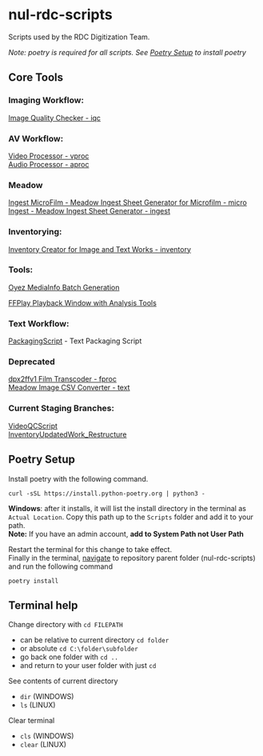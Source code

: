 # nul-rdc-scripts
Scripts used by the RDC Digitization Team.  

*Note: poetry is required for all scripts. See [Poetry Setup](#poetry-setup) to install poetry*

## Core Tools   

### Imaging Workflow:

[Image Quality Checker - iqc](/nulrdcscripts/iqc/)   

### AV Workflow:

[Video Processor - vproc](/nulrdcscripts/vproc)   
[Audio Processor - aproc](/nulrdcscripts/aproc)   

### Meadow

[Ingest MicroFilm - Meadow Ingest Sheet Generator for Microfilm - micro](/nulrdcscripts/ingestMicro/)   
[Ingest - Meadow Ingest Sheet Generator - ingest](/nulrdcscripts/ingest/)   

### Inventorying:
[Inventory Creator for Image and Text Works - inventory](/nulrdcscripts/inventory/)   

### Tools:
[Oyez MediaInfo Batch Generation](/nulrdcscripts/tools/oyez/)

[FFPlay Playback Window with Analysis Tools](/nulrdcscripts/tools/ffplaywindow/)

### Text Workflow:
[PackagingScript](/nulrdcscripts/text) - Text Packaging Script


### Deprecated

[dpx2ffv1 Film Transcoder - fproc](/nulrdcscripts/fproc/)   
[Meadow Image CSV Converter - text](/nulrdcscripts/text/)   


### Current Staging Branches:  

[VideoQCScript](https://github.com/nulib/nul-rdc-scripts/tree/QCScript)  
[InventoryUpdatedWork_Restructure](https://github.com/nulib/nul-rdc-scripts/tree/InventoryUpdateWork_Restructure)  

## Poetry Setup

Install poetry with the following command.
```
curl -sSL https://install.python-poetry.org | python3 -
```
**Windows**: after it installs, it will list the install directory in the terminal as `Actual Location`. 
Copy this path up to the `Scripts` folder and add it to your path.  
**Note:** If you have an admin account, **add to System Path not User Path**  

Restart the terminal for this change to take effect.  
Finally in the terminal, [navigate](#terminal-help) to repository parent folder (nul-rdc-scripts) and run the following command 
```
poetry install
```

## Terminal help
Change directory with `cd FILEPATH`
- can be relative to current directory `cd folder`
- or absolute `cd C:\folder\subfolder`
- go back one folder with `cd ..`
- and return to your user folder with just `cd`  

See contents of current directory
- `dir` (WINDOWS)
- `ls` (LINUX)

Clear terminal
- `cls` (WINDOWS)
- `clear` (LINUX)
